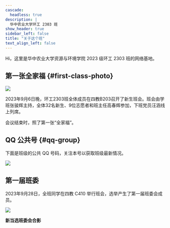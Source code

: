 ```yaml
---
cascade:
  headless: true
description: |
  华中农业大学环工 2303 班
show_header: true
sidebar_left: false
title: "关于这个班"
text_align_left: false
---
```


Hi，这里是华中农业大学资源与环境学院 2023 级环工 2303 班的网络基地。

## 第一张全家福 {#first-class-photo}

![](https://vnote-1251564393.cos.ap-chengdu.myqcloud.com/20230907195526.png)

2023年9月6日晚，环工2303班全体成员在四教B203召开了新生班会。班会由学班张骏辉主持，全体32名新生、9位志愿者和班主任高春辉参加，下班党员汪涵线上列席。
  
会议结束时，照了第一张“全家福”。

## QQ 公共号 {#qq-group}

下面是班级的公共 QQ 号码，关注本号以获取班级最新情况。

![](https://vnote-1251564393.cos.ap-chengdu.myqcloud.com/huangong2303-qq.jpg)

## 第一届班委

2023年9月28日，全班同学在四教 C410 举行班会，选举产生了第一届班委会成员。

![](https://vnote-1251564393.cos.ap-chengdu.myqcloud.com/2023-9-28-committee-of-class)

**新当选班委会合影**